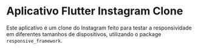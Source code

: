 # Aplicativo Flutter Instagram Clone

Este aplicativo é um clone do Instagram feito para testar a responsividade em diferentes tamanhos de dispositivos, utilizando o package `responsive_framework`.
